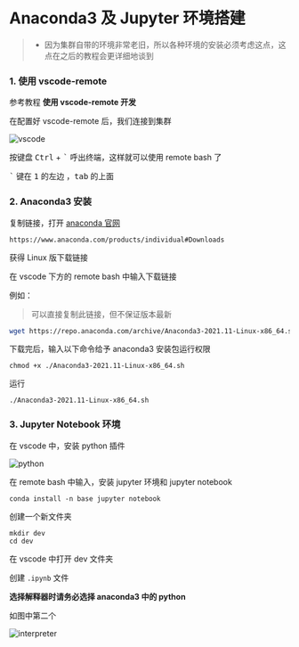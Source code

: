 # Anaconda3 及 Jupyter 环境搭建

> - 因为集群自带的环境非常老旧，所以各种环境的安装必须考虑这点，这点在之后的教程会更详细地谈到

### 1. 使用 vscode-remote

参考教程  **使用 vscode-remote 开发**

在配置好 vscode-remote 后，我们连接到集群

![vscode](https://gitee.com/villard/wiki-images/raw/master/anaconda3/vscode.webp)



按键盘 <kbd>Ctrl</kbd> + <kbd>`</kbd>  呼出终端，这样就可以使用 remote bash 了

<kbd>`</kbd> 键在 <kbd>1</kbd> 的左边 ，<kbd>tab</kbd> 的上面

### 2. Anaconda3 安装

复制链接，打开 [anaconda 官网](https://www.anaconda.com/products/individual#Download)

```
https://www.anaconda.com/products/individual#Downloads
```

获得 Linux 版下载链接



在 vscode 下方的 remote bash 中输入下载链接

例如：

> 可以直接复制此链接，但不保证版本最新

```sh
wget https://repo.anaconda.com/archive/Anaconda3-2021.11-Linux-x86_64.sh
```



下载完后，输入以下命令给予 anaconda3 安装包运行权限

```shell
chmod +x ./Anaconda3-2021.11-Linux-x86_64.sh
```

运行

```shell
./Anaconda3-2021.11-Linux-x86_64.sh
```

### 3. Jupyter Notebook 环境

在 vscode 中，安装 python 插件

![python](https://gitee.com/villard/wiki-images/raw/master/anaconda3/python.webp)



在 remote bash 中输入，安装 jupyter 环境和 jupyter notebook

```shell
conda install -n base jupyter notebook
```



创建一个新文件夹

```shell
mkdir dev
cd dev
```

在 vscode 中打开 dev 文件夹

创建 `.ipynb` 文件

<b>选择解释器时请务必选择 anaconda3 中的 python </b>

如图中第二个

![interpreter](https://gitee.com/villard/wiki-images/raw/master/anaconda3/chooseinterpreter.webp)

